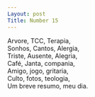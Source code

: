 ```yaml
---
Layout: post
Title: Number 15
---
```

Arvore, TCC, Terapia,                                                                                                                                                                  
Sonhos, Cantos, Alergia,                                                                                                                                                                     
Triste, Ausente, Alegria,                                                                                                                                                                 
Café, Janta, compania,                                                                                                                                                                  
Amigo, jogo, gritaria,                                                                                                                                                                    
Culto, fotos, teologia,                                                                                                                                                                   
Um breve resumo, meu dia.
